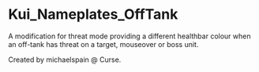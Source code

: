 Kui_Nameplates_OffTank
======================

A modification for threat mode providing a different healthbar colour when an off-tank has threat on a target, mouseover or boss unit.

Created by michaelspain @ Curse.
